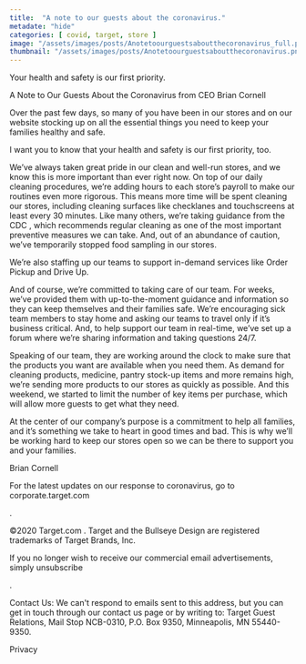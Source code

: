 ```yaml
---
title:  "A note to our guests about the coronavirus."
metadate: "hide"
categories: [ covid, target, store ]
image: "/assets/images/posts/Anotetoourguestsaboutthecoronavirus_full.png"
thumbnail: "/assets/images/posts/Anotetoourguestsaboutthecoronavirus.png"
---
```

Your health and safety is our first priority.
 ‌ ‌ ‌ ‌ ‌ ‌ ‌ ‌ ‌ ‌ ‌ ‌ ‌ ‌ ‌ ‌ ‌ ‌ ‌ ‌ ‌ ‌ ‌ ‌ ‌ ‌ ‌ ‌ ‌ ‌ ‌ ‌ ‌ ‌ ‌
‌ ‌ ‌ ‌ ‌ ‌ ‌ ‌ ‌ ‌ ‌ ‌ ‌ ‌ ‌ ‌ ‌ ‌ ‌ ‌ ‌ ‌ ‌ ‌ ‌ ‌ ‌ ‌ ‌ ‌
‌ ‌ ‌ ‌ ‌ ‌ ‌ ‌ ‌ ‌ ‌ ‌ ‌ ‌ ‌ ‌ ‌ ‌ ‌ ‌ ‌ ‌ ‌ ‌ ‌ ‌ ‌ ‌ ‌ ‌ ‌ ‌ ‌ ‌ ‌
‌ ‌ ‌ ‌ ‌ ‌ ‌ ‌ ‌ ‌ ‌ ‌ ‌ ‌ ‌ ‌ ‌ ‌ ‌ ‌ ‌ ‌ ‌ ‌ ‌ ‌ ‌ ‌ ‌ ‌ ‌ ‌
 ‌ ‌ ‌ ‌ ‌ ‌ ‌ ‌

A Note to Our Guests About the Coronavirus from CEO Brian Cornell

Over the past few days, so many of you have been in our stores and on our
website stocking up on all the essential things you need to keep your
families healthy and safe.

I want you to know that your health and safety is our first priority, too.

We’ve always taken great pride in our clean and well-run stores, and we
know this is more important than ever right now. On top of our daily
cleaning procedures, we’re adding hours to each store’s payroll to make our
routines even more rigorous. This means more time will be spent cleaning
our stores, including cleaning surfaces like checklanes and touchscreens at
least every 30 minutes. Like many others, we’re taking guidance from the CDC
,
which recommends regular cleaning as one of the most important preventive
measures we can take. And, out of an abundance of caution, we’ve
temporarily stopped food sampling in our stores.

We’re also staffing up our teams to support in-demand services like Order
Pickup and Drive Up.

And of course, we’re committed to taking care of our team. For weeks, we’ve
provided them with up-to-the-moment guidance and information so they can
keep themselves and their families safe. We’re encouraging sick team
members to stay home and asking our teams to travel only if it’s business
critical. And, to help support our team in real-time, we’ve set up a forum
where we’re sharing information and taking questions 24/7.

Speaking of our team, they are working around the clock to make sure that
the products you want are available when you need them. As demand for
cleaning products, medicine, pantry stock-up items and more remains high,
we’re sending more products to our stores as quickly as possible. And this
weekend, we started to limit the number of key items per purchase, which
will allow more guests to get what they need.

At the center of our company’s purpose is a commitment to help all
families, and it’s something we take to heart in good times and bad. This
is why we’ll be working hard to keep our stores open so we can be there to
support you and your families.

Brian Cornell

For the latest updates on our response to coronavirus, go to
corporate.target.com

.

©2020 Target.com
.
Target and the Bullseye Design are registered trademarks of Target Brands,
Inc.

If you no longer wish to receive our commercial email advertisements,
simply unsubscribe

.

Contact Us:
We can't respond to emails sent to this address, but you can get in touch
through our contact us page or by writing to: Target Guest Relations, Mail
Stop NCB-0310, P.O. Box 9350, Minneapolis, MN 55440-9350.

Privacy


